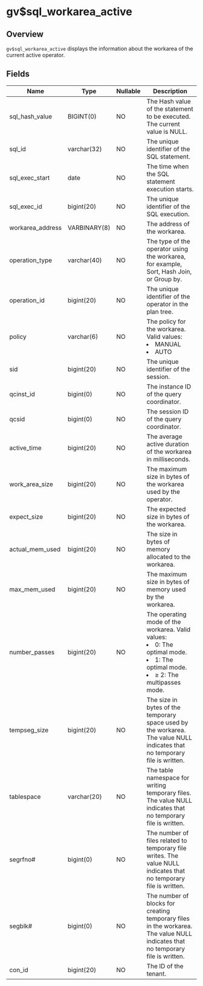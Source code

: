 gv$sql_workarea_active 
==========================================



Overview 
-----------------

`gv$sql_workarea_active` displays the information about the workarea of the current active operator. 

Fields 
---------------



|     **Name**     |   **Type**   | **Nullable** |                                                                                                                             **Description**                                                                                                                             |
|------------------|--------------|--------------|-------------------------------------------------------------------------------------------------------------------------------------------------------------------------------------------------------------------------------------------------------------------------|
| sql_hash_value   | BIGINT(0)    | NO           | The Hash value of the statement to be executed. The current value is NULL.                                                                                                                                                                                              |
| sql_id           | varchar(32)  | NO           | The unique identifier of the SQL statement.                                                                                                                                                                                                                             |
| sql_exec_start   | date         | NO           | The time when the SQL statement execution starts.                                                                                                                                                                                                                       |
| sql_exec_id      | bigint(20)   | NO           | The unique identifier of the SQL execution.                                                                                                                                                                                                                             |
| workarea_address | VARBINARY(8) | NO           | The address of the workarea.                                                                                                                                                                                                                                            |
| operation_type   | varchar(40)  | NO           | The type of the operator using the workarea, for example, Sort, Hash Join, or Group by.                                                                                                                                                                                 |
| operation_id     | bigint(20)   | NO           | The unique identifier of the operator in the plan tree.                                                                                                                                                                                                                 |
| policy           | varchar(6)   | NO           | The policy for the workarea. Valid values: </li><li> MANUAL   </li><li> AUTO                                                                                                         |
| sid              | bigint(20)   | NO           | The unique identifier of the session.                                                                                                                                                                                                                                   |
| qcinst_id        | bigint(0)    | NO           | The instance ID of the query coordinator.                                                                                                                                                                                                                               |
| qcsid            | bigint(0)    | NO           | The session ID of the query coordinator.                                                                                                                                                                                                                                |
| active_time      | bigint(20)   | NO           | The average active duration of the workarea in milliseconds.                                                                                                                                                                                                            |
| work_area_size   | bigint(20)   | NO           | The maximum size in bytes of the workarea used by the operator.                                                                                                                                                                                                         |
| expect_size      | bigint(20)   | NO           | The expected size in bytes of the workarea.                                                                                                                                                                                                                             |
| actual_mem_used  | bigint(20)   | NO           | The size in bytes of memory allocated to the workarea.                                                                                                                                                                                                                  |
| max_mem_used     | bigint(20)   | NO           | The maximum size in bytes of memory used by the workarea.                                                                                                                                                                                                               |
| number_passes    | bigint(20)   | NO           | The operating mode of the workarea. Valid values: </li><li> 0: The optimal mode.   </li><li> 1: The optimal mode.   </li><li> ≥ 2: The multipasses mode.    |
| tempseg_size     | bigint(20)   | NO           | The size in bytes of the temporary space used by the workarea. The value NULL indicates that no temporary file is written.                                                                                                                                              |
| tablespace       | varchar(20)  | NO           | The table namespace for writing temporary files. The value NULL indicates that no temporary file is written.                                                                                                                                                            |
| segrfno#         | bigint(0)    | NO           | The number of files related to temporary file writes. The value NULL indicates that no temporary file is written.                                                                                                                                                       |
| segblk#          | bigint(0)    | NO           | The number of blocks for creating temporary files in the workarea. The value NULL indicates that no temporary file is written.                                                                                                                                          |
| con_id           | bigint(20)   | NO           | The ID of the tenant.                                                                                                                                                                                                                                                   |


